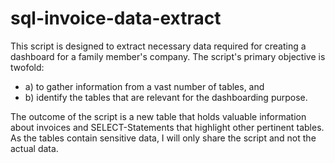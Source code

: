 # sql-invoice-data-extract
This script is designed to extract necessary data required for creating a dashboard for a family member's company. The script's primary objective is twofold:
 - a) to gather information from a vast number of tables, and
 - b) identify the tables that are relevant for the dashboarding purpose.

The outcome of the script is a new table that holds valuable information about invoices and SELECT-Statements that highlight other pertinent tables. 
As the tables contain sensitive data, I will only share the script and not the actual data.
